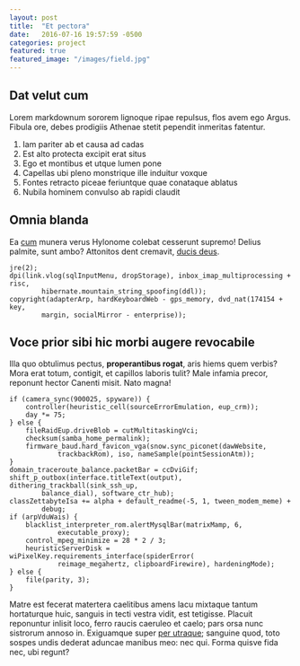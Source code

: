 ```yaml
---
layout: post
title:  "Et pectora"
date:   2016-07-16 19:57:59 -0500
categories: project
featured: true
featured_image: "/images/field.jpg"
---
```

## Dat velut cum

Lorem markdownum sororem lignoque ripae repulsus, flos avem ego Argus. Fibula
ore, debes prodigiis Athenae stetit pependit inmeritas fatentur.

1. Iam pariter ab et causa ad cadas
2. Est alto protecta excipit erat situs
3. Ego et montibus et utque lumen pone
4. Capellas ubi pleno monstrique ille induitur voxque
5. Fontes retracto piceae feriuntque quae conataque ablatus
6. Nubila hominem convulso ab rapidi claudit

## Omnia blanda

Ea [cum](http://incapillos.org/dictynnamiserabile) munera verus Hylonome colebat
cesserunt supremo! Delius palmite, sunt ambo? Attonitos dent cremavit, [ducis
deus](http://www.abet.org/.html).

    jre(2);
    dpi(link.vlog(sqlInputMenu, dropStorage), inbox_imap_multiprocessing + risc,
            hibernate.mountain_string_spoofing(ddl));
    copyright(adapterArp, hardKeyboardWeb - gps_memory, dvd_nat(174154 + key,
            margin, socialMirror - enterprise));

## Voce prior sibi hic morbi augere revocabile

Illa quo obtulimus pectus, **properantibus rogat**, aris hiems quem verbis? Mora
erat totum, contigit, et capillos laboris tulit? Male infamia precor, reponunt
hector Canenti misit. Nato magna!

    if (camera_sync(900025, spyware)) {
        controller(heuristic_cell(sourceErrorEmulation, eup_crm));
        day *= 75;
    } else {
        fileRaidEup.driveBlob = cutMultitaskingVci;
        checksum(samba_home_permalink);
        firmware_baud.hard_favicon_vga(snow.sync_piconet(dawWebsite,
                trackbackRom), iso, nameSample(pointSessionAtm));
    }
    domain_traceroute_balance.packetBar = ccDviGif;
    shift_p_outbox(interface.titleText(output), dithering_trackball(sink_ssh_up,
            balance_dial), software_ctr_hub);
    classZettabyteIsa += alpha + default_readme(-5, 1, tween_modem_meme) +
            debug;
    if (arpVduWais) {
        blacklist_interpreter_rom.alertMysqlBar(matrixMamp, 6,
                executable_proxy);
        control_mpeg_minimize = 28 * 2 / 3;
        heuristicServerDisk = wiPixelKey.requirements_interface(spiderError(
                reimage_megahertz, clipboardFirewire), hardeningMode);
    } else {
        file(parity, 3);
    }

Matre est fecerat matertera caelitibus amens lacu mixtaque tantum hortaturque
huic, sanguis in tecti vestra vidit, est tetigisse. Placuit reponuntur inlisit
loco, ferro raucis caeruleo et caelo; pars orsa nunc sistrorum annoso in.
Exiguamque super [per utraque](http://trahentimiscuit.net/nostris-malo.aspx);
sanguine quod, toto sospes undis dederat aduncae manibus meo: nec qui. Forma
quisve fida nec, ubi regunt?
